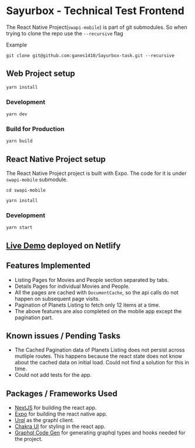 # Sayurbox - Technical Test Frontend
The React Native Project(`swapi-mobile`) is part of git submodules. So when trying to clone the repo use the `--recursive` flag

Example
```
git clone git@github.com:ganes1410/Sayurbox-task.git --recursive
```
## Web Project setup

```
yarn install
```

### Development

```
yarn dev
```

### Build for Production

```
yarn build
```

## React Native Project setup

The React Native Project project is built with Expo. The code for it is under `swapi-mobile` submodule.

```
cd swapi-mobile

yarn install
```

### Development

```
yarn start
```

## [Live Demo](https://sayurbox-task.netlify.app/) deployed on Netlify

## Features Implemented

- Listing Pages for Movies and People section separated by tabs.
- Details Pages for individual Movies and People.
- All the pages are cached with `DocumentCache`, so the api calls do not happen on subsequent page visits.
- Pagination of Planets Listing to fetch only 12 items at a time.
- The above features are also completed on the mobile app except the pagination part.

## Known issues / Pending Tasks

- The Cached Pagination data of Planets Listing does not persist across mutliple routes.
  This happens because the react state does not know about the cached data on initial load.
  Could not find a solution for this in time.
- Could not add tests for the app. 

## Packages / Frameworks Used

- [NextJS](https://nextjs.org/) for building the react app.
- [Expo](https://docs.expo.dev/) for building the react native app.
- [Urql](https://formidable.com/open-source/urql/docs/) as the graphl client.
- [Chakra UI](https://chakra-ui.com/) for styling in the react app.
- [Graphql Code Gen](https://www.graphql-code-generator.com/) for generating graphql types and hooks needed for the project.
